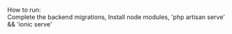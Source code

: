 How to run:  
  Complete the backend migrations,
  Install node modules,
  'php artisan serve' && 'ionic serve'
